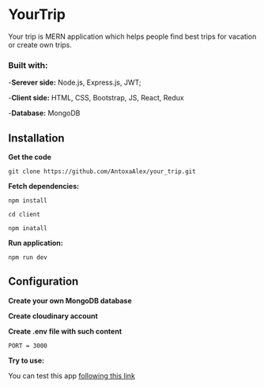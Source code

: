 # YourTrip

Your trip is MERN application which helps people find best trips for vacation or create own trips. 

### Built with:

-**Serever side:** Node.js, Express.js, JWT;

-**Client side:** HTML, CSS, Bootstrap, JS, React, Redux

-**Database:** MongoDB

## Installation
**Get the code**
```
git clone https://github.com/AntoxaAlex/your_trip.git
```

**Fetch dependencies:**
```
npm install

cd client 

npm inatall
```
**Run application:**
```
npm run dev
```
## Configuration
**Create your own MongoDB database**

**Create cloudinary account**

**Create .env file with such content**
```
PORT = 3000
```

**Try to use:**

You can test this app [following this link](https://your-trip.herokuapp.com/)
